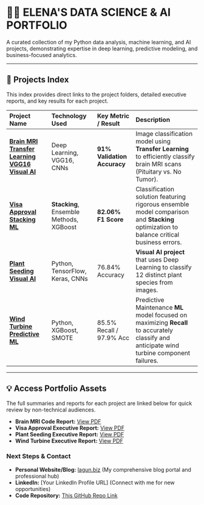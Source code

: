 # 👩‍💻 ELENA'S DATA SCIENCE & AI PORTFOLIO

A curated collection of my Python data analysis, machine learning, and AI projects, demonstrating expertise in deep learning, predictive modeling, and business-focused analytics.

---

## 🚀 Projects Index

This index provides direct links to the project folders, detailed executive reports, and key results for each project.

| Project Name | Technology Used | Key Metric / Result | Description |
| :--- | :--- | :--- | :--- |
| **[Brain MRI Transfer Learning VGG16 Visual AI](Brain_MRI_Transfer_Learning_VGG16_Visual_AI)** | Deep Learning, VGG16, CNNs | **91% Validation Accuracy** | Image classification model using **Transfer Learning** to efficiently classify brain MRI scans (Pituitary vs. No Tumor). |
| **[Visa Approval Stacking ML](Easy_Visa_Approval_Stacking_ML)** | **Stacking**, Ensemble Methods, XGBoost | **82.06% F1 Score** | Classification solution featuring rigorous ensemble model comparison and **Stacking** optimization to balance critical business errors. |
| **[Plant Seeding Visual AI](Plant_Seeding_Classification_AI)** | Python, TensorFlow, Keras, CNNs | 76.84% Accuracy | **Visual AI project** that uses Deep Learning to classify 12 distinct plant species from images. |
| **[Wind Turbine Predictive ML](Wind_Turbine_Predictive_ML)** | Python, XGBoost, SMOTE | 85.5% Recall / 97.9% Acc | Predictive Maintenance **ML** model focused on maximizing **Recall** to accurately classify and anticipate wind turbine component failures. |

---

## 💡 Access Portfolio Assets

The full summaries and reports for each project are linked below for quick review by non-technical audiences.

* **Brain MRI Code Report:** [View PDF](Brain_MRI_Transfer_Learning_VGG16_Visual_AI/Brain_MRI_VGG16_Code_Comments_EK.pdf)
* **Visa Approval Executive Report:** [View PDF](Easy_Visa_Approval_Stacking_ML/EasyVisa_Stacking_Report_EK.pdf)
* **Plant Seeding Executive Report:** [View PDF](Plant_Seeding_Classification_AI/Plants%20seeding%20Classification_Visual_AI_EK.pdf)
* **Wind Turbine Executive Report:** [View PDF](Wind_Turbine_Predictive_ML/ReneWind_Predictive_ML_EK.pdf)

### Next Steps & Contact

* **Personal Website/Blog:** [lagun.biz](http://lagun.biz) (My comprehensive blog portal and professional hub)
* **LinkedIn:** [Your LinkedIn Profile URL] (Connect with me for new opportunities)
* **Code Repository:** [This GitHub Repo Link](https://github.com/elenak1983/data-science-ai-portfolio)
